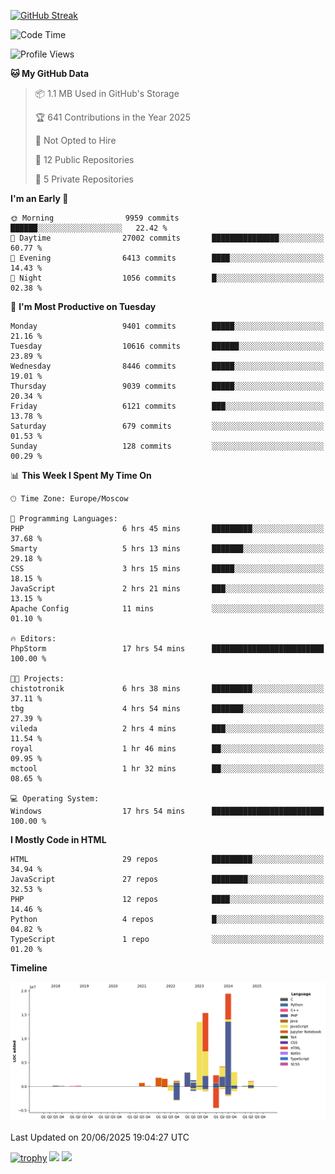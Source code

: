 [![GitHub Streak](https://github-readme-streak-stats.herokuapp.com/?user=yogik10)](https://git.io/streak-stats)
<!--START_SECTION:waka-->
![Code Time](http://img.shields.io/badge/Code%20Time-1%2C451%20hrs%2021%20mins-blue)

![Profile Views](http://img.shields.io/badge/Profile%20Views-0-blue)

**🐱 My GitHub Data** 

> 📦 1.1 MB Used in GitHub's Storage 
 > 
> 🏆 641 Contributions in the Year 2025
 > 
> 🚫 Not Opted to Hire
 > 
> 📜 12 Public Repositories 
 > 
> 🔑 5 Private Repositories 
 > 
**I'm an Early 🐤** 

```text
🌞 Morning                9959 commits        ██████░░░░░░░░░░░░░░░░░░░   22.42 % 
🌆 Daytime                27002 commits       ███████████████░░░░░░░░░░   60.77 % 
🌃 Evening                6413 commits        ████░░░░░░░░░░░░░░░░░░░░░   14.43 % 
🌙 Night                  1056 commits        █░░░░░░░░░░░░░░░░░░░░░░░░   02.38 % 
```
📅 **I'm Most Productive on Tuesday** 

```text
Monday                   9401 commits        █████░░░░░░░░░░░░░░░░░░░░   21.16 % 
Tuesday                  10616 commits       ██████░░░░░░░░░░░░░░░░░░░   23.89 % 
Wednesday                8446 commits        █████░░░░░░░░░░░░░░░░░░░░   19.01 % 
Thursday                 9039 commits        █████░░░░░░░░░░░░░░░░░░░░   20.34 % 
Friday                   6121 commits        ███░░░░░░░░░░░░░░░░░░░░░░   13.78 % 
Saturday                 679 commits         ░░░░░░░░░░░░░░░░░░░░░░░░░   01.53 % 
Sunday                   128 commits         ░░░░░░░░░░░░░░░░░░░░░░░░░   00.29 % 
```


📊 **This Week I Spent My Time On** 

```text
🕑︎ Time Zone: Europe/Moscow

💬 Programming Languages: 
PHP                      6 hrs 45 mins       █████████░░░░░░░░░░░░░░░░   37.68 % 
Smarty                   5 hrs 13 mins       ███████░░░░░░░░░░░░░░░░░░   29.18 % 
CSS                      3 hrs 15 mins       █████░░░░░░░░░░░░░░░░░░░░   18.15 % 
JavaScript               2 hrs 21 mins       ███░░░░░░░░░░░░░░░░░░░░░░   13.15 % 
Apache Config            11 mins             ░░░░░░░░░░░░░░░░░░░░░░░░░   01.10 % 

🔥 Editors: 
PhpStorm                 17 hrs 54 mins      █████████████████████████   100.00 % 

🐱‍💻 Projects: 
chistotronik             6 hrs 38 mins       █████████░░░░░░░░░░░░░░░░   37.11 % 
tbg                      4 hrs 54 mins       ███████░░░░░░░░░░░░░░░░░░   27.39 % 
vileda                   2 hrs 4 mins        ███░░░░░░░░░░░░░░░░░░░░░░   11.54 % 
royal                    1 hr 46 mins        ██░░░░░░░░░░░░░░░░░░░░░░░   09.95 % 
mctool                   1 hr 32 mins        ██░░░░░░░░░░░░░░░░░░░░░░░   08.65 % 

💻 Operating System: 
Windows                  17 hrs 54 mins      █████████████████████████   100.00 % 
```

**I Mostly Code in HTML** 

```text
HTML                     29 repos            █████████░░░░░░░░░░░░░░░░   34.94 % 
JavaScript               27 repos            ████████░░░░░░░░░░░░░░░░░   32.53 % 
PHP                      12 repos            ████░░░░░░░░░░░░░░░░░░░░░   14.46 % 
Python                   4 repos             █░░░░░░░░░░░░░░░░░░░░░░░░   04.82 % 
TypeScript               1 repo              ░░░░░░░░░░░░░░░░░░░░░░░░░   01.20 % 
```



**Timeline**

![Lines of Code chart](https://raw.githubusercontent.com/Yogik10/Yogik10/main/assets/bar_graph.png)


 Last Updated on 20/06/2025 19:04:27 UTC
<!--END_SECTION:waka-->
[![trophy](https://github-profile-trophy.vercel.app/?username=yogik10)](https://github.com/ryo-ma/github-profile-trophy)
![](https://github-profile-summary-cards.vercel.app/api/cards/profile-details?username=yogik10&theme=solarized_dark)
![](https://github-profile-summary-cards.vercel.app/api/cards/most-commit-language?username=yogik10&theme=solarized_dark)


